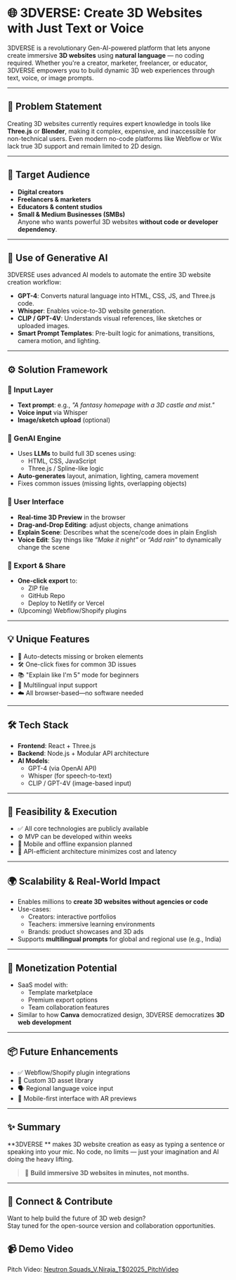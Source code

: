 # 🌐 3DVERSE:   Create 3D Websites with Just Text or Voice

3DVERSE is a revolutionary Gen-AI-powered platform that lets anyone create immersive **3D websites** using **natural language** — no coding required. Whether you're a creator, marketer, freelancer, or educator, 3DVERSE empowers you to build dynamic 3D web experiences through text, voice, or image prompts.

---

## 🚩 Problem Statement

Creating 3D websites currently requires expert knowledge in tools like **Three.js** or **Blender**, making it complex, expensive, and inaccessible for non-technical users. Even modern no-code platforms like Webflow or Wix lack true 3D support and remain limited to 2D design.

---

## 🎯 Target Audience

- **Digital creators**
- **Freelancers & marketers**
- **Educators & content studios**
- **Small & Medium Businesses (SMBs)**  
Anyone who wants powerful 3D websites **without code or developer dependency**.

---

## 🤖 Use of Generative AI

3DVERSE uses advanced AI models to automate the entire 3D website creation workflow:

- **GPT-4**: Converts natural language into HTML, CSS, JS, and Three.js code.
- **Whisper**: Enables voice-to-3D website generation.
- **CLIP / GPT-4V**: Understands visual references, like sketches or uploaded images.
- **Smart Prompt Templates**: Pre-built logic for animations, transitions, camera motion, and lighting.

---

## ⚙️ Solution Framework

### 🔹 Input Layer
- **Text prompt**: e.g., _"A fantasy homepage with a 3D castle and mist."_
- **Voice input** via Whisper
- **Image/sketch upload** (optional)

### 🔹 GenAI Engine
- Uses **LLMs** to build full 3D scenes using:
  - HTML, CSS, JavaScript
  - Three.js / Spline-like logic
- **Auto-generates** layout, animation, lighting, camera movement
- Fixes common issues (missing lights, overlapping objects)

### 🔹 User Interface
- **Real-time 3D Preview** in the browser
- **Drag-and-Drop Editing**: adjust objects, change animations
- **Explain Scene**: Describes what the scene/code does in plain English
- **Voice Edit**: Say things like _“Make it night”_ or _“Add rain”_ to dynamically change the scene

### 🔹 Export & Share
- **One-click export** to:
  - ZIP file
  - GitHub Repo
  - Deploy to Netlify or Vercel
- (Upcoming) Webflow/Shopify plugins

---

## 💡 Unique Features

- 🧠 Auto-detects missing or broken elements
- 🛠️ One-click fixes for common 3D issues
- 📚 "Explain like I'm 5" mode for beginners
- 💬 Multilingual input support
- ☁️ All browser-based—no software needed

---

## 🛠️ Tech Stack

- **Frontend**: React + Three.js
- **Backend**: Node.js + Modular API architecture
- **AI Models**:
  - GPT-4 (via OpenAI API)
  - Whisper (for speech-to-text)
  - CLIP / GPT-4V (image-based input)

---

## 🚀 Feasibility & Execution

- ✅ All core technologies are publicly available
- ⚙️ MVP can be developed within weeks
- 📱 Mobile and offline expansion planned
- 🔁 API-efficient architecture minimizes cost and latency

---

## 🌍 Scalability & Real-World Impact

- Enables millions to **create 3D websites without agencies or code**
- Use-cases:
  - Creators: interactive portfolios
  - Teachers: immersive learning environments
  - Brands: product showcases and 3D ads
- Supports **multilingual prompts** for global and regional use (e.g., India)

---

## 💸 Monetization Potential

- SaaS model with:
  - Template marketplace
  - Premium export options
  - Team collaboration features
- Similar to how **Canva** democratized design, 3DVERSE democratizes **3D web development**

---

## 📦 Future Enhancements

- ✅ Webflow/Shopify plugin integrations
- 🎨 Custom 3D asset library
- 🗣️ Regional language voice input
- 📱 Mobile-first interface with AR previews

---

## ✨ Summary

**3DVERSE ** makes 3D website creation as easy as typing a sentence or speaking into your mic. No code, no limits — just your imagination and AI doing the heavy lifting.

> 🚀 **Build immersive 3D websites in minutes, not months.**

---

## 🔗 Connect & Contribute

Want to help build the future of 3D web design?  
Stay tuned for the open-source version and collaboration opportunities.



## 📹 Demo Video
Pitch Video: [Neutron Squads_V.Niraja_T$02025_PitchVideo](https://youtu.be/ZtzU66MoWOI?si=8bgvcxy5bLqeAuaL)

